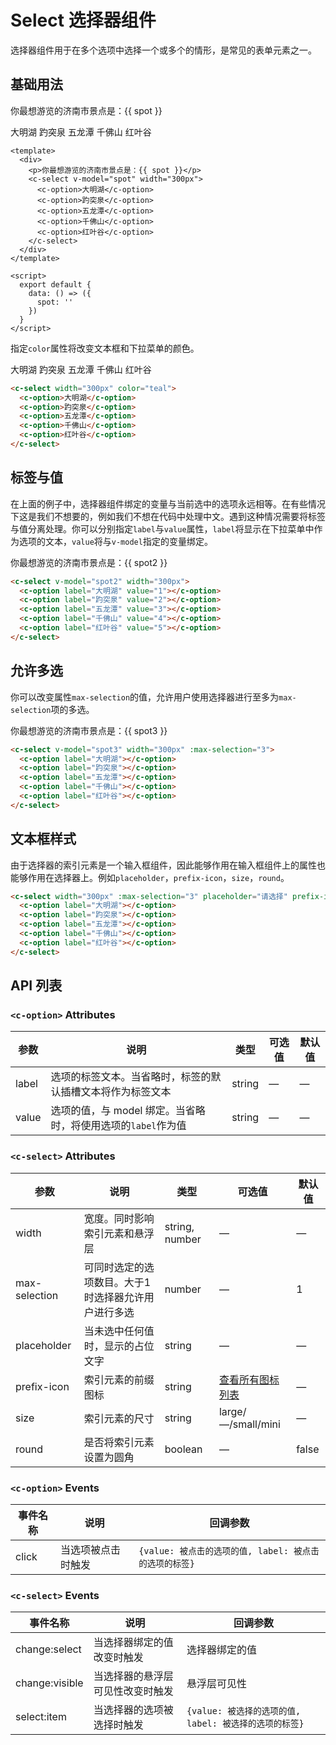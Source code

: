 # Select 选择器组件

选择器组件用于在多个选项中选择一个或多个的情形，是常见的表单元素之一。

## 基础用法

<div class="demo-block">
  <p>你最想游览的济南市景点是：{{ spot }}</p>
  <c-select v-model="spot" width="300px">
    <c-option>大明湖</c-option>
    <c-option>趵突泉</c-option>
    <c-option>五龙潭</c-option>
    <c-option>千佛山</c-option>
    <c-option>红叶谷</c-option>
  </c-select>
</div>

```vue
<template>
  <div>
    <p>你最想游览的济南市景点是：{{ spot }}</p>
    <c-select v-model="spot" width="300px">
      <c-option>大明湖</c-option>
      <c-option>趵突泉</c-option>
      <c-option>五龙潭</c-option>
      <c-option>千佛山</c-option>
      <c-option>红叶谷</c-option>
    </c-select>
  </div>
</template>

<script>
  export default {
    data: () => ({
      spot: ''
    }) 
  }
</script>
```

指定`color`属性将改变文本框和下拉菜单的颜色。

<div class="demo-block">
  <c-select width="300px" color="teal">
    <c-option>大明湖</c-option>
    <c-option>趵突泉</c-option>
    <c-option>五龙潭</c-option>
    <c-option>千佛山</c-option>
    <c-option>红叶谷</c-option>
  </c-select>
</div>

```html
<c-select width="300px" color="teal">
  <c-option>大明湖</c-option>
  <c-option>趵突泉</c-option>
  <c-option>五龙潭</c-option>
  <c-option>千佛山</c-option>
  <c-option>红叶谷</c-option>
</c-select>
```

## 标签与值

在上面的例子中，选择器组件绑定的变量与当前选中的选项永远相等。在有些情况下这是我们不想要的，例如我们不想在代码中处理中文。遇到这种情况需要将标签与值分离处理。你可以分别指定`label`与`value`属性，`label`将显示在下拉菜单中作为选项的文本，`value`将与`v-model`指定的变量绑定。

<div class="demo-block">
  <p>你最想游览的济南市景点是：{{ spot2 }}</p>
  <c-select v-model="spot2" width="300px">
    <c-option label="大明湖" value="1"></c-option>
    <c-option label="趵突泉" value="2"></c-option>
    <c-option label="五龙潭" value="3"></c-option>
    <c-option label="千佛山" value="4"></c-option>
    <c-option label="红叶谷" value="5"></c-option>
  </c-select>
</div>

```html
<c-select v-model="spot2" width="300px">
  <c-option label="大明湖" value="1"></c-option>
  <c-option label="趵突泉" value="2"></c-option>
  <c-option label="五龙潭" value="3"></c-option>
  <c-option label="千佛山" value="4"></c-option>
  <c-option label="红叶谷" value="5"></c-option>
</c-select>
```

## 允许多选

你可以改变属性`max-selection`的值，允许用户使用选择器进行至多为`max-selection`项的多选。

<div class="demo-block">
  <p>你最想游览的济南市景点是：{{ spot3 }}</p>
  <c-select v-model="spot3" width="300px" :max-selection="3">
    <c-option label="大明湖"></c-option>
    <c-option label="趵突泉"></c-option>
    <c-option label="五龙潭"></c-option>
    <c-option label="千佛山"></c-option>
    <c-option label="红叶谷"></c-option>
  </c-select>
</div>

```html
<c-select v-model="spot3" width="300px" :max-selection="3">
  <c-option label="大明湖"></c-option>
  <c-option label="趵突泉"></c-option>
  <c-option label="五龙潭"></c-option>
  <c-option label="千佛山"></c-option>
  <c-option label="红叶谷"></c-option>
</c-select>
```

## 文本框样式

由于选择器的索引元素是一个输入框组件，因此能够作用在输入框组件上的属性也能够作用在选择器上。例如`placeholder`，`prefix-icon`，`size`，`round`。

<div class="demo-block">
  <c-select width="300px" :max-selection="3" placeholder="请选择" prefix-icon="location_on" size="small" round>
    <c-option label="大明湖"></c-option>
    <c-option label="趵突泉"></c-option>
    <c-option label="五龙潭"></c-option>
    <c-option label="千佛山"></c-option>
    <c-option label="红叶谷"></c-option>
  </c-select>
</div>

```html
<c-select width="300px" :max-selection="3" placeholder="请选择" prefix-icon="location_on" size="small" round>
  <c-option label="大明湖"></c-option>
  <c-option label="趵突泉"></c-option>
  <c-option label="五龙潭"></c-option>
  <c-option label="千佛山"></c-option>
  <c-option label="红叶谷"></c-option>
</c-select>
```

## API 列表

### `<c-option>` Attributes
| 参数      | 说明          | 类型      | 可选值                           | 默认值  |
|---------- |-------------- |---------- |-------------------------------- |-------- |
| label | 选项的标签文本。当省略时，标签的默认插槽文本将作为标签文本 | string | — | — |
| value | 选项的值，与 model 绑定。当省略时，将使用选项的`label`作为值 | string | — | — |

### `<c-select>` Attributes
| 参数      | 说明          | 类型      | 可选值                           | 默认值  |
|---------- |-------------- |---------- |-------------------------------- |-------- |
| width | 宽度。同时影响索引元素和悬浮层 | string, number | — | — |
| max-selection | 可同时选定的选项数目。大于1时选择器允许用户进行多选 | number | — | 1 |
| placeholder | 当未选中任何值时，显示的占位文字 | string | — | — |
| prefix-icon | 索引元素的前缀图标 | string | [查看所有图标列表](icon.md) | — |
| size | 索引元素的尺寸 | string | large/—/small/mini | — |
| round | 是否将索引元素设置为圆角 | boolean | — | false |

### `<c-option>` Events
| 事件名称 | 说明 | 回调参数 |
|---------- |-------- |---------- |
| click | 当选项被点击时触发 | `{value: 被点击的选项的值, label: 被点击的选项的标签}` |

### `<c-select>` Events
| 事件名称 | 说明 | 回调参数 |
|---------- |-------- |---------- |
| change:select | 当选择器绑定的值改变时触发 | 选择器绑定的值 |
| change:visible | 当选择器的悬浮层可见性改变时触发 | 悬浮层可见性 |
| select:item | 当选择器的选项被选择时触发 | `{value: 被选择的选项的值, label: 被选择的选项的标签}` |

<script>
  export default {
    data: () => ({
      spot: '',
      spot2: '',
      spot3: ''
    }) 
  }
</script>